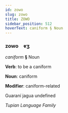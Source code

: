 ```yaml
---
id: zowo
slug: zowo
title: ZOWO
sidebar_position: 512
hoverText: caniform § Noun
---
```


### zowo&emsp;<span kind="abugida">ⱴʒ</span>

*caniform* **§** Noun

**Verb**: to be a caniform

**Noun**: caniform

**Modifier**: caniform-related

Guaraní jagua undefined

*Tupian Language Family*